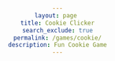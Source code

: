 ```yaml
---
layout: page 
title: Cookie Clicker
search_exclude: true
permalink: /games/cookie/
description: Fun Cookie Game
---
```



<head>
    <meta charset="UTF-8">
    <meta name="viewport" content="width=device-width, initial-scale=1.0">
    <style>
        body {
            text-align: center;
            font-family: Arial, sans-serif;
        }

        #cookie {
            width: 200px;
            cursor: pointer;
        }

        #shop {
            margin-top: 20px;
        }

        button {
            margin: 10px;
            padding: 10px;
            display: flex;
            align-items: center;
            justify-content: center;
        }

        .icon {
            width: 20px;
            height: 20px;
            margin-right: 10px;
        }

        #save-load {
            margin-top: 20px;
        }

        #save-load input {
            width: 300px;
            margin: 10px;
        }

        #messages {
            margin-top: 20px;
            color: green;
        }
    </style>
</head>
<body>
    <div id="game">
        <div id="cookie-section">
            <img id="cookie" src="{{site.baseurl}}/images/cookie_icon.png" alt="Cookie">
            <audio id="click-sound" src="../sounds/sound1.mp3"></audio>
        </div>
        <p id="cookie-count">Cookies: 0</p>
        <p id="cookies-per-second">Cookies per second: 0</p>
        <div id="shop">
            <button id="buy-granny">
                <img src="{{site.baseurl}}/images/grandma-cookie-removebg-preview.png" class="icon" alt="Granny Icon">
                Buy Granny (Cost: <span id="granny-cost">100</span> cookies)
            </button>
            <p id="granny-count">Grannies: 0 (each makes 1 cookie per second)</p>
            
            <button id="buy-factory">
                <img src="{{site.baseurl}}/images/factory-cookie-removebg-preview.png" class="icon" alt="Factory Icon">
                Buy Factory (Cost: <span id="factory-cost">500</span> cookies)
            </button>
            <p id="factory-count">Factories: 0 (each makes 5 cookies per second)</p>

            <button id="buy-plane">
                <img src="{{site.baseurl}}/images/plane-icon-f.png" class="icon" alt="Plane Icon">
                Buy Plane (Cost: <span id="plane-cost">2000</span> cookies)
            </button>
            <p id="plane-count">Planes: 0 (each makes 10 cookies per second)</p>

            <button id="buy-worldwide-factory">
                <img src="{{site.baseurl}}/images/factories-cookie-removebg-preview.png" class="icon" alt="Worldwide Factory Icon">
                Buy Worldwide Factory Network (Cost: <span id="worldwide-factory-cost">100,000</span> cookies)
            </button>
            <p id="worldwide-factory-count">Worldwide Factories: 0 (each makes 300 cookies per second)</p>
        </div>

        <div id="messages"></div>

        <div id="save-load">
            <button id="save-game">Save Game</button>
            <button id="load-game">Load Game</button>
            <input type="text" id="save-code" placeholder="Paste your save code here">
        </div>
    </div>

    <script>
        let cookies = 0;
        let totalCookies = 0; // Tracks total cookies made
        let cookiesPerSecond = 0;
        let grannyCost = 100;
        let factoryCost = 500;
        let planeCost = 2000;
        let worldwideFactoryCost = 100000;
        let grannyCount = 0;
        let factoryCount = 0;
        let planeCount = 0;
        let worldwideFactoryCount = 0;

        const cookieCountDisplay = document.getElementById("cookie-count");
        const cookiesPerSecondDisplay = document.getElementById("cookies-per-second");
        const cookie = document.getElementById("cookie");
        const clickSound = document.getElementById("click-sound");
        const grannyCountDisplay = document.getElementById("granny-count");
        const factoryCountDisplay = document.getElementById("factory-count");
        const planeCountDisplay = document.getElementById("plane-count");
        const worldwideFactoryCountDisplay = document.getElementById("worldwide-factory-count");
        const grannyCostDisplay = document.getElementById("granny-cost");
        const factoryCostDisplay = document.getElementById("factory-cost");
        const planeCostDisplay = document.getElementById("plane-cost");
        const worldwideFactoryCostDisplay = document.getElementById("worldwide-factory-cost");
        const messageDisplay = document.getElementById("messages");

        // Milestones for total cookies produced
        let milestones = [100, 500, 1000, 5000, 100000, 1000000, 10000000];
        let messages = [
            "You've produced your first 100 cookies!",
            "People are starting to buy them!",
            "People like your cookies!",
            "Your cookies are being sold in several countries!",
            "A renowned chef declared that you make the best cookies in the world",
            "Your cookies are known worldwide!",
            "You have the most successful cookie brand in the world",
        ];
        let milestoneIndex = 0;

        // Function to update the displayed cookie count and cookies per second
        function updateDisplay() {
            cookieCountDisplay.innerText = `Cookies: ${cookies}`;
            cookiesPerSecondDisplay.innerText = `Cookies per second: ${cookiesPerSecond}`;
            grannyCountDisplay.innerText = `Grannies: ${grannyCount} (each makes 1 cookie per second)`;
            factoryCountDisplay.innerText = `Factories: ${factoryCount} (each makes 5 cookies per second)`;
            planeCountDisplay.innerText = `Planes: ${planeCount} (each makes 10 cookies per second)`;
            worldwideFactoryCountDisplay.innerText = `Worldwide Factories: ${worldwideFactoryCount} (each makes 300 cookies per second)`;
            grannyCostDisplay.innerText = grannyCost;
            factoryCostDisplay.innerText = factoryCost;
            planeCostDisplay.innerText = planeCost;
            worldwideFactoryCostDisplay.innerText = worldwideFactoryCost;
        }

        // Function to show milestone messages based on total cookies produced
        function showMilestoneMessage() {
            if (milestoneIndex < milestones.length && totalCookies >= milestones[milestoneIndex]) {
                messageDisplay.innerText = messages[milestoneIndex];
                milestoneIndex++;
                setTimeout(() => { messageDisplay.innerText = ""; }, 3000);
            }
        }

        // Save game progress
        function saveGame() {
            const gameState = {
                cookies,
                totalCookies,
                cookiesPerSecond,
                grannyCost,
                factoryCost,
                planeCost,
                worldwideFactoryCost,
                grannyCount,
                factoryCount,
                planeCount,
                worldwideFactoryCount,
                milestoneIndex
            };
            const saveCode = btoa(JSON.stringify(gameState)); // Convert object to a base64 string
            document.getElementById("save-code").value = saveCode; // Display save code in the input field
        }

        // Load game progress
        function loadGame() {
            const saveCode = document.getElementById("save-code").value;
            if (saveCode) {
                try {
                    const gameState = JSON.parse(atob(saveCode)); // Decode the base64 string and parse JSON
                    cookies = gameState.cookies;
                    totalCookies = gameState.totalCookies;
                    cookiesPerSecond = gameState.cookiesPerSecond;
                    grannyCost = gameState.grannyCost;
                    factoryCost = gameState.factoryCost;
                    planeCost = gameState.planeCost;
                    worldwideFactoryCost = gameState.worldwideFactoryCost;
                    grannyCount = gameState.grannyCount;
                    factoryCount = gameState.factoryCount;
                    planeCount = gameState.planeCount;
                    worldwideFactoryCount = gameState.worldwideFactoryCount;
                    milestoneIndex = gameState.milestoneIndex;

                    updateDisplay(); // Update UI with loaded data
                } catch (error) {
                    console.error("Invalid save code", error);
                    alert("Invalid save code. Please try again.");
                }
            }
        }

        // Event listeners for save/load buttons
        document.getElementById("save-game").addEventListener("click", saveGame);
        document.getElementById("load-game").addEventListener("click", loadGame);

        // Click event to add 1 cookie on each click
        cookie.addEventListener("click", () => {
            cookies += 1;
            totalCookies += 1; // Increases total cookies count
            clickSound.play();
            updateDisplay();
            showMilestoneMessage();
        });

        // Buy granny event
        document.getElementById("buy-granny").addEventListener("click", () => {
            if (cookies >= grannyCost) {
                cookies -= grannyCost;
                grannyCount++;
                cookiesPerSecond += 1; // each granny adds 1 cookie per second
                grannyCost = Math.floor(grannyCost * 1.15); // increase granny cost slightly
                updateDisplay();
            }
        });

        // Buy factory event
        document.getElementById("buy-factory").addEventListener("click", () => {
            if (cookies >= factoryCost) {
                cookies -= factoryCost;
                factoryCount++;
                cookiesPerSecond += 5; // each factory adds 5 cookies per second
                factoryCost = Math.floor(factoryCost * 1.15); // increase factory cost slightly
                updateDisplay();
            }
        });

        // Buy plane event
        document.getElementById("buy-plane").addEventListener("click", () => {
            if (cookies >= planeCost) {
                cookies -= planeCost;
                planeCount++;
                cookiesPerSecond += 10; // each plane adds 10 cookies per second
                planeCost = Math.floor(planeCost * 1.2); // increase plane cost more significantly
                updateDisplay();
            }
        });

        // Buy worldwide factory event
        document.getElementById("buy-worldwide-factory").addEventListener("click", () => {
            if (cookies >= worldwideFactoryCost) {
                cookies -= worldwideFactoryCost;
                worldwideFactoryCount++;
                cookiesPerSecond += 300; // each worldwide factory adds 300 cookies per second
                worldwideFactoryCost = Math.floor(worldwideFactoryCost * 1.25); // increase worldwide factory cost more significantly
                updateDisplay();
            }
        });

        // Add cookies per second from grannies, factories, planes, and worldwide factories
        setInterval(() => {
            cookies += cookiesPerSecond;
            totalCookies += cookiesPerSecond; // Increment total cookies
            updateDisplay();
            showMilestoneMessage();
        }, 1000);
    </script>
</body>